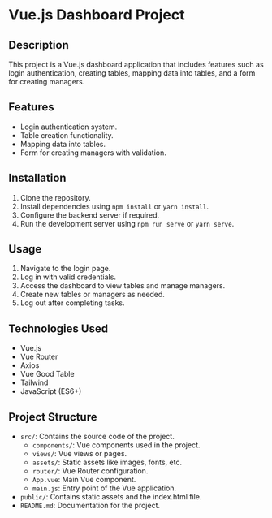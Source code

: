 # Vue.js Dashboard Project

## Description
This project is a Vue.js dashboard application that includes features such as login authentication, creating tables, mapping data into tables, and a form for creating managers.

## Features
- Login authentication system.
- Table creation functionality.
- Mapping data into tables.
- Form for creating managers with validation.

## Installation
1. Clone the repository.
2. Install dependencies using `npm install` or `yarn install`.
3. Configure the backend server if required.
4. Run the development server using `npm run serve` or `yarn serve`.

## Usage
1. Navigate to the login page.
2. Log in with valid credentials.
3. Access the dashboard to view tables and manage managers.
4. Create new tables or managers as needed.
5. Log out after completing tasks.

## Technologies Used
- Vue.js
- Vue Router
- Axios
- Vue Good Table
- Tailwind
- JavaScript (ES6+)

## Project Structure
- `src/`: Contains the source code of the project.
  - `components/`: Vue components used in the project.
  - `views/`: Vue views or pages.
  - `assets/`: Static assets like images, fonts, etc.
  - `router/`: Vue Router configuration.
  - `App.vue`: Main Vue component.
  - `main.js`: Entry point of the Vue application.
- `public/`: Contains static assets and the index.html file.
- `README.md`: Documentation for the project.



